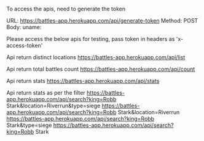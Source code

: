 
To access the apis, need to generate the token

URL:
	https://battles-app.herokuapp.com/api/generate-token
Method: 
	POST
Body:
	uname:


Please access the below apis for testing, pass token in headers as 'x-access-token'

Api return distinct locations
	https://battles-app.herokuapp.com/api/list

Api return total battles count
	https://battles-app.herokuapp.com/api/count

Api return stats
	https://battles-app.herokuapp.com/api/stats

Api return stats as per the filter
	https://battles-app.herokuapp.com/api/search?king=Robb Stark&location=Riverrun&type=siege
	https://battles-app.herokuapp.com/api/search?king=Robb Stark&location=Riverrun
	https://battles-app.herokuapp.com/api/search?king=Robb Stark&type=siege
	https://battles-app.herokuapp.com/api/search?king=Robb Stark


